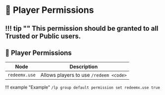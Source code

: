 # 🔐 Player Permissions
!!! tip ""
    This permission should be granted to all Trusted or Public users.
---


## 🧑 Player Permissions

| Node            | Description                          |
|-----------------|--------------------------------------|
| `redeemx.use`   | Allows players to use `/redeem <code>` |



!!! example "Example"
    ```
    /lp group default permission set redeemx.use true
    ```

